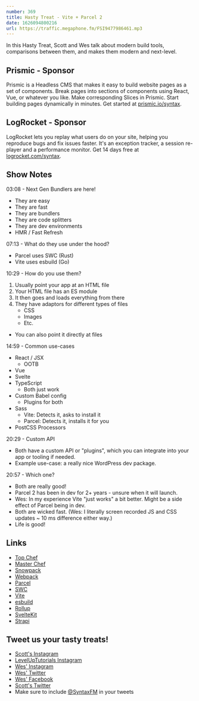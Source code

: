 ```yaml
---
number: 369
title: Hasty Treat - Vite + Parcel 2
date: 1626094800216
url: https://traffic.megaphone.fm/FSI9477986461.mp3
---
```


In this Hasty Treat, Scott and Wes talk about modern build tools, comparisons between them, and makes them modern and next-level.

## Prismic - Sponsor
Prismic is a Headless CMS that makes it easy to build website pages as a set of components. Break pages into sections of components using React, Vue, or whatever you like. Make corresponding Slices in Prismic. Start building pages dynamically in minutes. Get started at [prismic.io/syntax](https://prismic.io/syntax).

## LogRocket - Sponsor
LogRocket lets you replay what users do on your site, helping you reproduce bugs and fix issues faster. It's an exception tracker, a session re-player and a performance monitor. Get 14 days free at [logrocket.com/syntax](https://logrocket.com/syntax).

## Show Notes
03:08 - Next Gen Bundlers are here!
* They are easy
* They are fast
* They are bundlers
* They are code splitters
* They are dev environments
* HMR / Fast Refresh

07:13 - What do they use under the hood?
  * Parcel uses SWC (Rust)
  * Vite uses esbuild (Go)

10:29 - How do you use them?
1. Usually point your app at an HTML file
2. Your HTML file has an ES module
3. It then goes and loads everything from there
4. They have adaptors for different types of files
    * CSS
    * Images
    * Etc.
* You can also point it directly at files

14:59 - Common use-cases
* React / JSX
  * OOTB
* Vue
* Svelte
* TypeScript
  * Both just work
* Custom Babel config
  * Plugins for both
* Sass
  * Vite: Detects it, asks to install it
  * Parcel: Detects it, installs it for you
* PostCSS Processors

20:29 - Custom API
* Both have a custom API or "plugins", which you can integrate into your app or tooling if needed.
* Example use-case: a really nice WordPress dev package.

20:57 - Which one?
* Both are really good!
* Parcel 2 has been in dev for 2+ years - unsure when it will launch.
* Wes: In my experience Vite "just works" a bit better. Might be a side effect of Parcel being in dev. 
* Both are wicked fast. (Wes: I literally screen recorded JS and CSS updates ~ 10 ms difference either way.)
* Life is good!

## Links
* [Top Chef](https://www.bravotv.com/top-chef)
* [Master Chef](https://www.fox.com/masterchef/)
* [Snowpack](https://www.snowpack.dev/)
* [Webpack](https://webpack.js.org/)
* [Parcel](https://v2.parceljs.org/)
* [SWC](https://swc.rs/)
* [Vite](https://vitejs.dev/)
* [esbuild](https://esbuild.github.io/)
* [Rollup](https://rollupjs.org/guide/en/)
* [SvelteKit](https://kit.svelte.dev/)
* [Strapi](https://strapi.io/)

## Tweet us your tasty treats!
* [Scott's Instagram](https://www.instagram.com/stolinski/)
* [LevelUpTutorials Instagram](https://www.instagram.com/LevelUpTutorials/)
* [Wes' Instagram](https://www.instagram.com/wesbos/)
* [Wes' Twitter](https://twitter.com/wesbos)
* [Wes' Facebook](https://www.facebook.com/wesbos.developer)
* [Scott's Twitter](https://twitter.com/stolinski)
* Make sure to include [@SyntaxFM](https://twitter.com/SyntaxFM) in your tweets